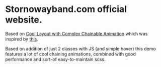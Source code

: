 # Stornowayband.com official website.

Based on [Cool Layout with Complex Chainable Animation](https://codepen.io/suez/pen/rLGvxr) which was inspired by [this](https://dribbble.com/shots/2802024-Satellite-Website-Prototype).

Based on addition of just 2 classes with JS (and simple hover) this demo features a lot of cool chaining animations, combined with good performance and sort-of easy-to-maintain scss.